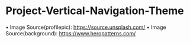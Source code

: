 # Project-Vertical-Navigation-Theme
• Image Source(profilepic): https://source.unsplash.com/
• Image Source(background): https://www.heropatterns.com/
